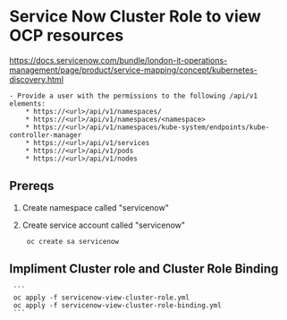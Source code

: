 # Service Now Cluster Role to view OCP resources

https://docs.servicenow.com/bundle/london-it-operations-management/page/product/service-mapping/concept/kubernetes-discovery.html

	- Provide a user with the permissions to the following /api/v1 elements:
		* https://<url>/api/v1/namespaces/
		* https://<url>/api/v1/namespaces/<namespace>
		* https://<url>/api/v1/namespaces/kube-system/endpoints/kube-controller-manager
		* https://<url>/api/v1/services
		* https://<url>/api/v1/pods
		* https://<url>/api/v1/nodes


## Prereqs

1. Create namespace called "servicenow"

2. Create service account called "servicenow"
	```
	 oc create sa servicenow
	```

## Impliment Cluster role and Cluster Role Binding
	 ```
	 oc apply -f servicenow-view-cluster-role.yml
	 oc apply -f servicenow-view-cluster-role-binding.yml  
	 ```
